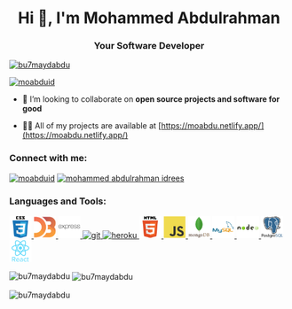 <h1 align="center">Hi 👋, I'm Mohammed Abdulrahman</h1>
<h3 align="center">Your Software Developer</h3>

<p align="left"> <a href="https://github.com/ryo-ma/github-profile-trophy"><img src="https://github-profile-trophy.vercel.app/?username=bu7maydabdu" alt="bu7maydabdu" /></a> </p>

<p align="left"> <a href="https://twitter.com/moabduid" target="blank"><img src="https://img.shields.io/twitter/follow/moabduid?logo=twitter&style=for-the-badge" alt="moabduid" /></a> </p>

- 👯 I’m looking to collaborate on **open source projects and software for good**

- 👨‍💻 All of my projects are available at [https://moabdu.netlify.app/](https://moabdu.netlify.app/)

<!-- - 📄 Know about my experiences [https://docs.google.com/document/d/1rwXJi81U75puKjoWVsdK39pHEi--Wpzl/edit](https://docs.google.com/document/d/1rwXJi81U75puKjoWVsdK39pHEi--Wpzl/edit) -->

<h3 align="left">Connect with me:</h3>
<p align="left">
<a href="https://twitter.com/moabduid" target="blank"><img align="center" src="https://raw.githubusercontent.com/rahuldkjain/github-profile-readme-generator/master/src/images/icons/Social/twitter.svg" alt="moabduid" height="30" width="40" /></a>
<a href="https://www.linkedin.com/in/mohammed-abdulrahman-idrees-1877b11b8/?locale=en_US" target="blank"><img align="center" src="https://raw.githubusercontent.com/rahuldkjain/github-profile-readme-generator/master/src/images/icons/Social/linked-in-alt.svg" alt="mohammed abdulrahman idrees" height="30" width="40" /></a>
</p>

<h3 align="left">Languages and Tools:</h3>
<p align="left"> <a href="https://www.w3schools.com/css/" target="_blank" rel="noreferrer"> <img src="https://raw.githubusercontent.com/devicons/devicon/master/icons/css3/css3-original-wordmark.svg" alt="css3" width="40" height="40"/> </a> <a href="https://d3js.org/" target="_blank" rel="noreferrer"> <img src="https://raw.githubusercontent.com/devicons/devicon/master/icons/d3js/d3js-original.svg" alt="d3js" width="40" height="40"/> </a> <a href="https://expressjs.com" target="_blank" rel="noreferrer"> <img src="https://raw.githubusercontent.com/devicons/devicon/master/icons/express/express-original-wordmark.svg" alt="express" width="40" height="40"/> </a>  <a href="https://git-scm.com/" target="_blank" rel="noreferrer"> <img src="https://www.vectorlogo.zone/logos/git-scm/git-scm-icon.svg" alt="git" width="40" height="40"/> </a> <a href="https://heroku.com" target="_blank" rel="noreferrer"> <img src="https://www.vectorlogo.zone/logos/heroku/heroku-icon.svg" alt="heroku" width="40" height="40"/> </a> <a href="https://www.w3.org/html/" target="_blank" rel="noreferrer"> <img src="https://raw.githubusercontent.com/devicons/devicon/master/icons/html5/html5-original-wordmark.svg" alt="html5" width="40" height="40"/> </a> <a href="https://developer.mozilla.org/en-US/docs/Web/JavaScript" target="_blank" rel="noreferrer"> <img src="https://raw.githubusercontent.com/devicons/devicon/master/icons/javascript/javascript-original.svg" alt="javascript" width="40" height="40"/> </a> <a href="https://www.mongodb.com/" target="_blank" rel="noreferrer"> <img src="https://raw.githubusercontent.com/devicons/devicon/master/icons/mongodb/mongodb-original-wordmark.svg" alt="mongodb" width="40" height="40"/> </a> <a href="https://www.mysql.com/" target="_blank" rel="noreferrer"> <img src="https://raw.githubusercontent.com/devicons/devicon/master/icons/mysql/mysql-original-wordmark.svg" alt="mysql" width="40" height="40"/> </a> <a href="https://nodejs.org" target="_blank" rel="noreferrer"> <img src="https://raw.githubusercontent.com/devicons/devicon/master/icons/nodejs/nodejs-original-wordmark.svg" alt="nodejs" width="40" height="40"/> </a> <a href="https://www.postgresql.org" target="_blank" rel="noreferrer"> <img src="https://raw.githubusercontent.com/devicons/devicon/master/icons/postgresql/postgresql-original-wordmark.svg" alt="postgresql" width="40" height="40"/> </a> <a href="https://reactjs.org/" target="_blank" rel="noreferrer"> <img src="https://raw.githubusercontent.com/devicons/devicon/master/icons/react/react-original-wordmark.svg" alt="react" width="40" height="40"/> </a> </p>

<p><img align="left" src="https://github-readme-stats.vercel.app/api/top-langs?username=bu7maydabdu&show_icons=true&locale=en&layout=compact" alt="bu7maydabdu" /></p>

<p>&nbsp;<img align="center" src="https://github-readme-stats.vercel.app/api?username=bu7maydabdu&show_icons=true&locale=en" alt="bu7maydabdu" /></p>

<p><img align="center" src="https://github-readme-streak-stats.herokuapp.com/?user=bu7maydabdu&" alt="bu7maydabdu" /></p>

